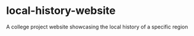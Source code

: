 # local-history-website
A college project website showcasing the local history of a specific region
